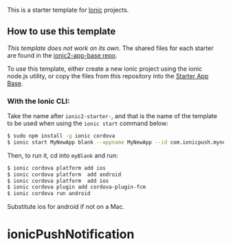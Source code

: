 This is a starter template for [Ionic](http://ionicframework.com/docs/) projects.

## How to use this template

*This template does not work on its own*. The shared files for each starter are found in the [ionic2-app-base repo](https://github.com/driftyco/ionic2-app-base).

To use this template, either create a new ionic project using the ionic node.js utility, or copy the files from this repository into the [Starter App Base](https://github.com/driftyco/ionic2-app-base).

### With the Ionic CLI:

Take the name after `ionic2-starter-`, and that is the name of the template to be used when using the `ionic start` command below:

```bash
$ sudo npm install -g ionic cordova
$ ionic start MyNewApp blank --appname MyNewApp --id com.ionicpush.mynewapppush
```

Then, to run it, cd into `myBlank` and run:

```bash
$ ionic cordova platform add ios
$ ionic cordova platform  add android
$ ionic cordova platform  add ios
$ ionic cordova plugin add cordova-plugin-fcm
$ ionic cordova run android
```

Substitute ios for android if not on a Mac.

# ionicPushNotification
